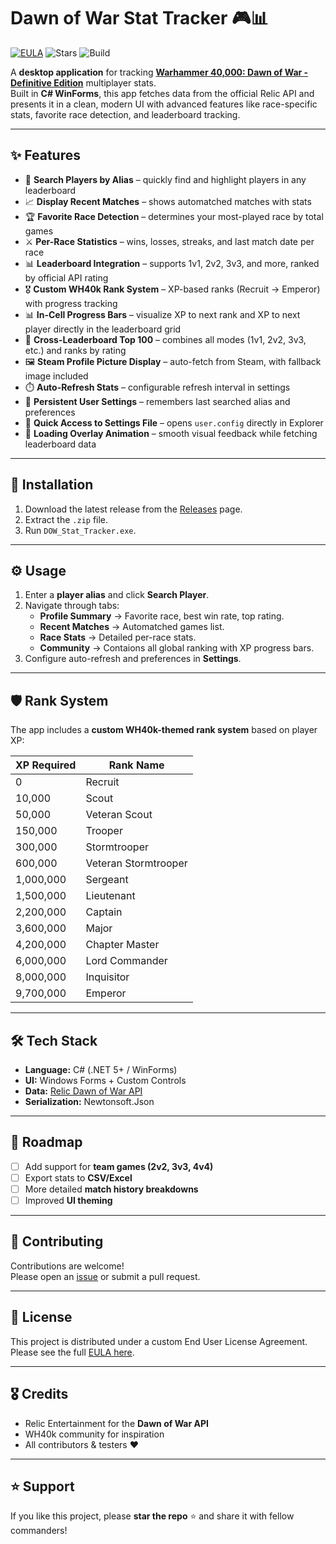 

# Dawn of War Stat Tracker 🎮📊

[![EULA](https://img.shields.io/badge/license-Custom%20EULA-blue)](./EULA.txt)
![Stars](https://img.shields.io/github/stars/INSTINCT9413/DOW-Stat-Tracker?style=social)
![Build](https://img.shields.io/badge/build-passing-brightgreen)

A **desktop application** for tracking [**Warhammer 40,000: Dawn of War - Definitive Edition**](https://store.steampowered.com/app/3556750/Warhammer_40000_Dawn_of_War__Definitive_Edition/) multiplayer stats.  
Built in **C# WinForms**, this app fetches data from the official Relic API and presents it in a clean, modern UI with advanced features like race-specific stats, favorite race detection, and leaderboard tracking.

---

## ✨ Features  

- 🔎 **Search Players by Alias** – quickly find and highlight players in any leaderboard  
- 📈 **Display Recent Matches** – shows automatched matches with stats  
- 🏆 **Favorite Race Detection** – determines your most-played race by total games  
- ⚔️ **Per-Race Statistics** – wins, losses, streaks, and last match date per race  
- 📊 **Leaderboard Integration** – supports 1v1, 2v2, 3v3, and more, ranked by official API rating  
- 🎖️ **Custom WH40k Rank System** – XP-based ranks (Recruit → Emperor) with progress tracking  
- 📊 **In-Cell Progress Bars** – visualize XP to next rank and XP to next player directly in the leaderboard grid  
- 🔄 **Cross-Leaderboard Top 100** – combines all modes (1v1, 2v2, 3v3, etc.) and ranks by rating  
- 🖼️ **Steam Profile Picture Display** – auto-fetch from Steam, with fallback image included  
- ⏱️ **Auto-Refresh Stats** – configurable refresh interval in settings  
- 💾 **Persistent User Settings** – remembers last searched alias and preferences  
- 📂 **Quick Access to Settings File** – opens `user.config` directly in Explorer  
- 🔄 **Loading Overlay Animation** – smooth visual feedback while fetching leaderboard data  

---

## 🚀 Installation

1. Download the latest release from the [Releases](https://github.com/INSTINCT9413/DOW-Stat-Tracker/releases) page.  
2. Extract the `.zip` file.  
3. Run `DOW_Stat_Tracker.exe`.  

---

## ⚙️ Usage

1. Enter a **player alias** and click **Search Player**.  
2. Navigate through tabs:  
   - **Profile Summary** → Favorite race, best win rate, top rating.  
   - **Recent Matches** → Automatched games list.  
   - **Race Stats** → Detailed per-race stats.  
   - **Community** → Contaions all global ranking with XP progress bars.  
3. Configure auto-refresh and preferences in **Settings**.

---

## 🛡️ Rank System

The app includes a **custom WH40k-themed rank system** based on player XP:  

| XP Required | Rank Name             |
|-------------|-----------------------|
| 0           | Recruit               |
| 10,000      | Scout                 |
| 50,000      | Veteran Scout         |
| 150,000     | Trooper               |
| 300,000     | Stormtrooper          |
| 600,000     | Veteran Stormtrooper  |
| 1,000,000   | Sergeant              |
| 1,500,000   | Lieutenant            |
| 2,200,000   | Captain               |
| 3,600,000   | Major                 |
| 4,200,000   | Chapter Master        |
| 6,000,000   | Lord Commander        |
| 8,000,000   | Inquisitor            |
| 9,700,000   | Emperor               |

---

## 🛠️ Tech Stack

- **Language:** C# (.NET 5+ / WinForms)  
- **UI:** Windows Forms + Custom Controls  
- **Data:** [Relic Dawn of War API](https://dow-api.reliclink.com/)  
- **Serialization:** Newtonsoft.Json  

---

## 📌 Roadmap

- [ ] Add support for **team games (2v2, 3v3, 4v4)**  
- [ ] Export stats to **CSV/Excel**  
- [ ] More detailed **match history breakdowns**  
- [ ] Improved **UI theming**  

---

## 🤝 Contributing

Contributions are welcome!  
Please open an [issue](https://github.com/INSTINCT9413/DOW-Stat-Tracker/issues) or submit a pull request.  

---

## 📜 License

This project is distributed under a custom End User License Agreement.  
Please see the full [EULA here](./EULA.txt).


---

## 🎖️ Credits

- Relic Entertainment for the **Dawn of War API**  
- WH40k community for inspiration  
- All contributors & testers ❤️  

---

## ⭐ Support

If you like this project, please **star the repo** ⭐ and share it with fellow commanders!
